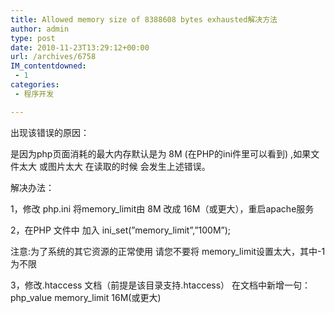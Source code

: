 ```yaml
---
title: Allowed memory size of 8388608 bytes exhausted解决方法
author: admin
type: post
date: 2010-11-23T13:29:12+00:00
url: /archives/6758
IM_contentdowned:
 - 1
categories:
 - 程序开发

---
```

出现该错误的原因：

是因为php页面消耗的最大内存默认是为 8M (在PHP的ini件里可以看到) ,如果文件太大 或图片太大 在读取的时候 会发生上述错误。

解决办法：

1，修改 php.ini
将memory_limit由 8M 改成 16M（或更大），重启apache服务

2，在PHP 文件中 加入 ini\_set(”memory\_limit”,”100M”);

注意:为了系统的其它资源的正常使用 请您不要将 memory_limit设置太大，其中-1为不限

3，修改.htaccess 文档（前提是该目录支持.htaccess）
在文档中新增一句：php\_value memory\_limit 16M(或更大)